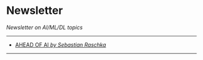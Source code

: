 # Newsletter
*Newsletter on AI/ML/DL topics*
***

- [AHEAD OF AI *by  Sebastian Raschka*](https://magazine.sebastianraschka.com/subscribe?utm_source=home-sitemap)
***

